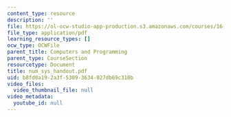 ```yaml
---
content_type: resource
description: ''
file: https://ol-ocw-studio-app-production.s3.amazonaws.com/courses/16-01-unified-engineering-i-ii-iii-iv-fall-2005-spring-2006/b8fd0a192a3f53093634027db69c310b_num_sys_handout.pdf
file_type: application/pdf
learning_resource_types: []
ocw_type: OCWFile
parent_title: Computers and Programming
parent_type: CourseSection
resourcetype: Document
title: num_sys_handout.pdf
uid: b8fd0a19-2a3f-5309-3634-027db69c310b
video_files:
  video_thumbnail_file: null
video_metadata:
  youtube_id: null
---
```

